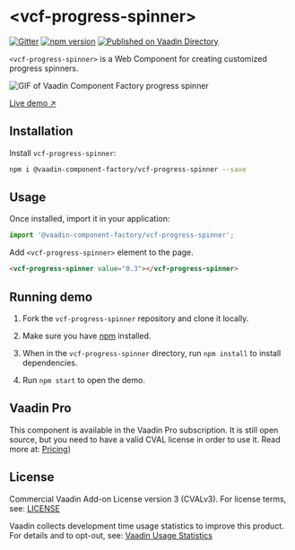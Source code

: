 # &lt;vcf-progress-spinner&gt;

[![Gitter](https://badges.gitter.im/Join%20Chat.svg)](https://gitter.im/vaadin/web-components?utm_source=badge&utm_medium=badge&utm_campaign=pr-badge)
[![npm version](https://badgen.net/npm/v/@vaadin-component-factory/vcf-progress-spinner)](https://www.npmjs.com/package/@vaadin-component-factory/vcf-progress-spinner)
[![Published on Vaadin Directory](https://img.shields.io/badge/Vaadin%20Directory-published-00b4f0.svg)](https://vaadin.com/directory/component/vaadin-component-factoryvcf-progress-spinner)

`<vcf-progress-spinner>` is a Web Component for creating customized progress spinners.

![GIF of Vaadin Component Factory progress spinner](https://user-images.githubusercontent.com/3392815/86607970-a154e200-bfb2-11ea-9b1b-dec5d9e1dd64.gif)

[Live demo ↗](https://vcf-progress-spinner.netlify.app)

## Installation

Install `vcf-progress-spinner`:

```sh
npm i @vaadin-component-factory/vcf-progress-spinner --save
```

## Usage

Once installed, import it in your application:

```js
import '@vaadin-component-factory/vcf-progress-spinner';
```

Add `<vcf-progress-spinner>` element to the page.

```html
<vcf-progress-spinner value="0.3"></vcf-progress-spinner>
```

## Running demo

1. Fork the `vcf-progress-spinner` repository and clone it locally.

1. Make sure you have [npm](https://www.npmjs.com/) installed.

1. When in the `vcf-progress-spinner` directory, run `npm install` to install dependencies.

1. Run `npm start` to open the demo.

## Vaadin Pro

This component is available in the Vaadin Pro subscription. It is still open source, but you need to have a valid CVAL license in order to use it. Read more at: [Pricing](https://vaadin.com/pricing))

## License

Commercial Vaadin Add-on License version 3 (CVALv3). For license terms, see: [LICENSE](https://github.com/vaadin-component-factory/vcf-progress-spinner/blob/master/LICENSE)

Vaadin collects development time usage statistics to improve this product. For details and to opt-out, see: [Vaadin Usage Statistics](https://github.com/vaadin/vaadin-usage-statistics)

